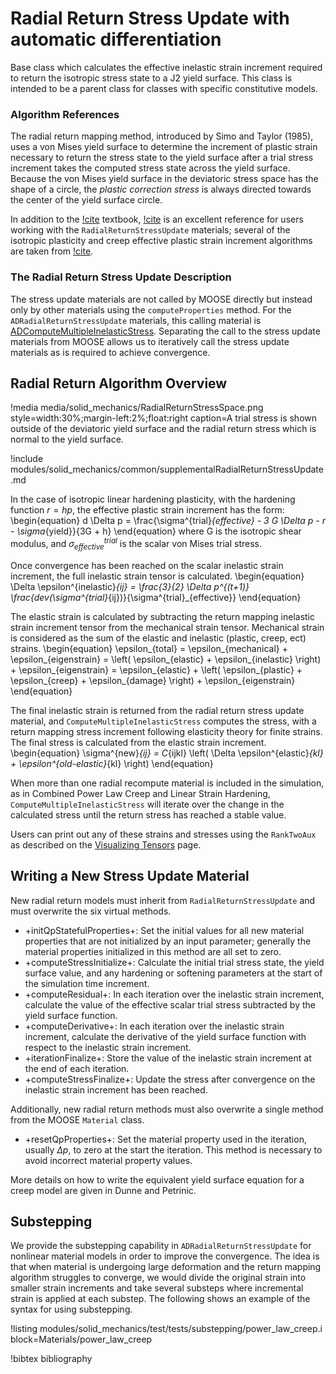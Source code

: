 # Radial Return Stress Update with automatic differentiation

Base class which calculates the effective inelastic strain increment required to
return the isotropic stress state to a J2 yield surface.  This class is intended
to be a parent class for classes with specific constitutive models.


### Algorithm References

The radial return mapping method, introduced by Simo and Taylor (1985), uses a
von Mises yield surface to determine the increment of plastic strain necessary
to return the stress state to the yield surface after a trial stress increment
takes the computed stress state across the yield surface.  Because the von Mises
yield surface in the deviatoric stress space has the shape of a circle, the
_plastic correction stress_ is always directed towards the center of the yield
surface circle.

In addition to the [!cite](simo2006computational) textbook,
[!cite](dunne2005introduction) is an excellent reference for users working with
the `RadialReturnStressUpdate` materials; several of the isotropic plasticity
and creep effective plastic strain increment algorithms are taken from
[!cite](dunne2005introduction).

### The Radial Return Stress Update Description

The stress update materials are not called by MOOSE directly but instead only by
other materials using the `computeProperties` method.  For the
`ADRadialReturnStressUpdate` materials, this calling material is
[ADComputeMultipleInelasticStress](ADComputeMultipleInelasticStress.md).
Separating the call to the stress update materials from MOOSE allows us to
iteratively call the stress update materials as is required to achieve
convergence.

## Radial Return Algorithm Overview

!media media/solid_mechanics/RadialReturnStressSpace.png
       style=width:30%;margin-left:2%;float:right
       caption=A trial stress is shown outside of the deviatoric yield surface and the radial return
                 stress which is normal to the yield surface.

!include modules/solid_mechanics/common/supplementalRadialReturnStressUpdate.md

In the case of isotropic linear hardening plasticity, with the hardening function $r = hp$, the
effective plastic strain increment has the form:
\begin{equation}
 d \Delta p = \frac{\sigma^{trial}_{effective} - 3 G \Delta p - r - \sigma_{yield}}{3G + h}
\end{equation}
where G is the isotropic shear modulus, and $\sigma^{trial}_{effective}$ is the scalar von Mises trial stress.

Once convergence has been reached on the scalar inelastic strain increment, the full inelastic strain
tensor is calculated.
\begin{equation}
\Delta \epsilon^{inelastic}_{ij} = \frac{3}{2} \Delta p^{(t+1)} \frac{dev(\sigma^{trial}_{ij})}{\sigma^{trial}_{effective}}
\end{equation}

The elastic strain is calculated by subtracting the return mapping inelastic strain increment tensor
from the mechanical strain tensor.  Mechanical strain is considered as the sum of the elastic and
inelastic (plastic, creep, ect) strains.
\begin{equation}
\epsilon_{total} = \epsilon_{mechanical} + \epsilon_{eigenstrain}
= \left( \epsilon_{elastic} + \epsilon_{inelastic} \right) + \epsilon_{eigenstrain}
= \epsilon_{elastic} + \left( \epsilon_{plastic} + \epsilon_{creep} + \epsilon_{damage}  \right) + \epsilon_{eigenstrain}
\end{equation}

The final inelastic strain is returned from the radial return stress update material, and
`ComputeMultipleInelasticStress` computes the stress, with a return mapping stress increment
following elasticity theory for finite strains. The final stress is calculated from the elastic
strain increment.
\begin{equation}
\sigma^{new}_{ij} = C_{ijkl} \left( \Delta \epsilon^{elastic}_{kl} + \epsilon^{old-elastic}_{kl} \right)
\end{equation}

When more than one radial recompute material is included in the simulation, as in Combined Power Law
Creep and Linear Strain Hardening, `ComputeMultipleInelasticStress` will iterate over the change in
the calculated stress until the return stress has reached a stable value.

Users can print out any of these strains and stresses using the `RankTwoAux` as described on the
[Visualizing Tensors](/solid_mechanics/VisualizingTensors.md) page.

## Writing a New Stress Update Material
New radial return models must inherit from `RadialReturnStressUpdate` and must overwrite the six
virtual methods.

- +initQpStatefulProperties+: Set the initial values for all new material properties that are not
  initialized by an input parameter; generally the material properties initialized in this method are
  all set to zero.
- +computeStressInitialize+: Calculate the initial trial stress state, the yield surface value, and
  any hardening or softening parameters at the start of the simulation time increment.
- +computeResidual+: In each iteration over the inelastic strain increment, calculate the value of
  the effective scalar trial stress subtracted by the yield surface function.
- +computeDerivative+: In each iteration over the inelastic strain increment, calculate the
  derivative of the yield surface function with respect to the inelastic strain increment.
- +iterationFinalize+: Store the value of the inelastic strain increment at the end of each
  iteration.
- +computeStressFinalize+: Update the stress after convergence on the inelastic strain increment has
  been reached.

Additionally, new radial return methods must also overwrite a single method from the MOOSE `Material`
class.

- +resetQpProperties+: Set the material property used in the iteration, usually $\Delta p$, to zero
  at the start the iteration.  This method is necessary to avoid incorrect material property values.

More details on how to write the equivalent yield surface equation for a creep model are given in
Dunne and Petrinic.

## Substepping

We provide the substepping capability in `ADRadialReturnStressUpdate` for nonlinear material models in order to improve the convergence. The idea is that when material is undergoing large deformation and the return mapping algorithm struggles to converge, we would divide the original strain into smaller strain increments and take several substeps where incremental strain is applied at each substep.  The following shows an example of the syntax for using substepping.

!listing modules/solid_mechanics/test/tests/substepping/power_law_creep.i block=Materials/power_law_creep

<!-- !syntax children /Materials/RadialReturnStressUpdate -->

!bibtex bibliography
